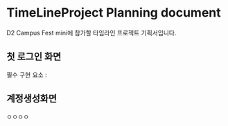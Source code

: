 # TimeLineProject Planning document
D2 Campus Fest mini에 참가할 타임라인 프로젝트 기획서입니다. 

첫 로그인 화면  
-----------------
필수 구현 요소 : 

계정생성화면
--------------
ㅇㅇㅇㅇ
